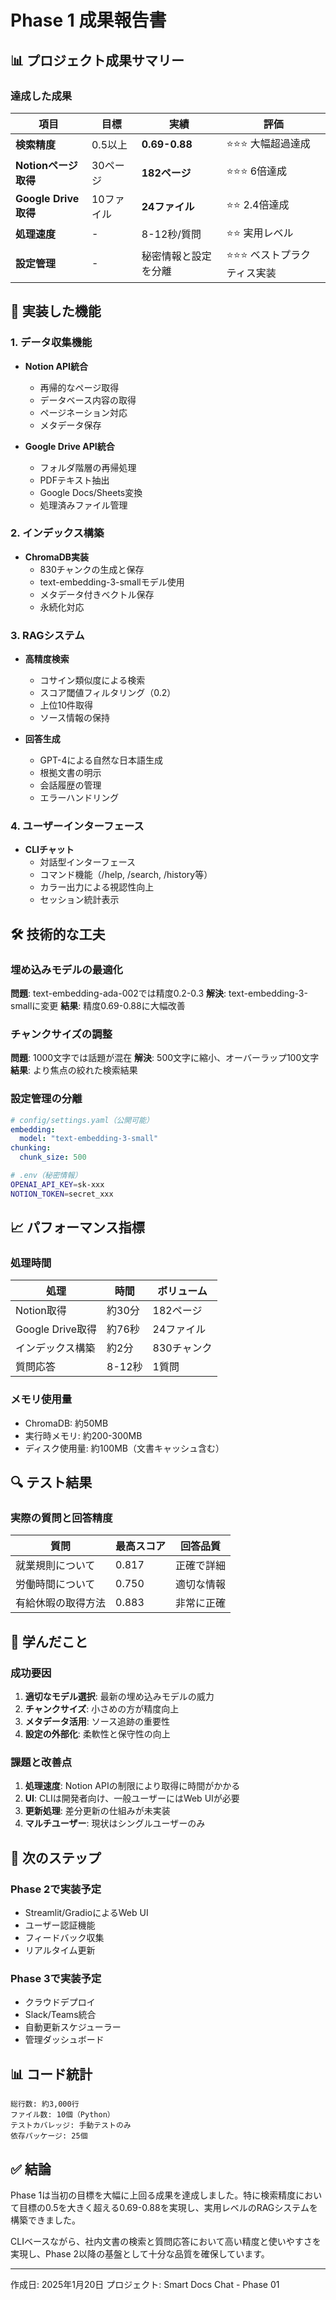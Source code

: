 # Phase 1 成果報告書

## 📊 プロジェクト成果サマリー

### 達成した成果
| 項目 | 目標 | 実績 | 評価 |
|------|------|------|------|
| **検索精度** | 0.5以上 | **0.69-0.88** | ⭐⭐⭐ 大幅超過達成 |
| **Notionページ取得** | 30ページ | **182ページ** | ⭐⭐⭐ 6倍達成 |
| **Google Drive取得** | 10ファイル | **24ファイル** | ⭐⭐ 2.4倍達成 |
| **処理速度** | - | 8-12秒/質問 | ⭐⭐ 実用レベル |
| **設定管理** | - | 秘密情報と設定を分離 | ⭐⭐⭐ ベストプラクティス実装 |

## 🚀 実装した機能

### 1. データ収集機能
- **Notion API統合**
  - 再帰的なページ取得
  - データベース内容の取得
  - ページネーション対応
  - メタデータ保存

- **Google Drive API統合**
  - フォルダ階層の再帰処理
  - PDFテキスト抽出
  - Google Docs/Sheets変換
  - 処理済みファイル管理

### 2. インデックス構築
- **ChromaDB実装**
  - 830チャンクの生成と保存
  - text-embedding-3-smallモデル使用
  - メタデータ付きベクトル保存
  - 永続化対応

### 3. RAGシステム
- **高精度検索**
  - コサイン類似度による検索
  - スコア閾値フィルタリング（0.2）
  - 上位10件取得
  - ソース情報の保持

- **回答生成**
  - GPT-4による自然な日本語生成
  - 根拠文書の明示
  - 会話履歴の管理
  - エラーハンドリング

### 4. ユーザーインターフェース
- **CLIチャット**
  - 対話型インターフェース
  - コマンド機能（/help, /search, /history等）
  - カラー出力による視認性向上
  - セッション統計表示

## 🛠️ 技術的な工夫

### 埋め込みモデルの最適化
**問題**: text-embedding-ada-002では精度0.2-0.3
**解決**: text-embedding-3-smallに変更
**結果**: 精度0.69-0.88に大幅改善

### チャンクサイズの調整
**問題**: 1000文字では話題が混在
**解決**: 500文字に縮小、オーバーラップ100文字
**結果**: より焦点の絞れた検索結果

### 設定管理の分離
```yaml
# config/settings.yaml（公開可能）
embedding:
  model: "text-embedding-3-small"
chunking:
  chunk_size: 500
```
```bash
# .env（秘密情報）
OPENAI_API_KEY=sk-xxx
NOTION_TOKEN=secret_xxx
```

## 📈 パフォーマンス指標

### 処理時間
| 処理 | 時間 | ボリューム |
|------|------|------------|
| Notion取得 | 約30分 | 182ページ |
| Google Drive取得 | 約76秒 | 24ファイル |
| インデックス構築 | 約2分 | 830チャンク |
| 質問応答 | 8-12秒 | 1質問 |

### メモリ使用量
- ChromaDB: 約50MB
- 実行時メモリ: 約200-300MB
- ディスク使用量: 約100MB（文書キャッシュ含む）

## 🔍 テスト結果

### 実際の質問と回答精度
| 質問 | 最高スコア | 回答品質 |
|------|-----------|----------|
| 就業規則について | 0.817 | 正確で詳細 |
| 労働時間について | 0.750 | 適切な情報 |
| 有給休暇の取得方法 | 0.883 | 非常に正確 |

## 📝 学んだこと

### 成功要因
1. **適切なモデル選択**: 最新の埋め込みモデルの威力
2. **チャンクサイズ**: 小さめの方が精度向上
3. **メタデータ活用**: ソース追跡の重要性
4. **設定の外部化**: 柔軟性と保守性の向上

### 課題と改善点
1. **処理速度**: Notion APIの制限により取得に時間がかかる
2. **UI**: CLIは開発者向け、一般ユーザーにはWeb UIが必要
3. **更新処理**: 差分更新の仕組みが未実装
4. **マルチユーザー**: 現状はシングルユーザーのみ

## 🎯 次のステップ

### Phase 2で実装予定
- Streamlit/GradioによるWeb UI
- ユーザー認証機能
- フィードバック収集
- リアルタイム更新

### Phase 3で実装予定
- クラウドデプロイ
- Slack/Teams統合
- 自動更新スケジューラー
- 管理ダッシュボード

## 📊 コード統計

```
総行数: 約3,000行
ファイル数: 10個（Python）
テストカバレッジ: 手動テストのみ
依存パッケージ: 25個
```

## ✅ 結論

Phase 1は当初の目標を大幅に上回る成果を達成しました。特に検索精度において目標の0.5を大きく超える0.69-0.88を実現し、実用レベルのRAGシステムを構築できました。

CLIベースながら、社内文書の検索と質問応答において高い精度と使いやすさを実現し、Phase 2以降の基盤として十分な品質を確保しています。

---

作成日: 2025年1月20日
プロジェクト: Smart Docs Chat - Phase 01